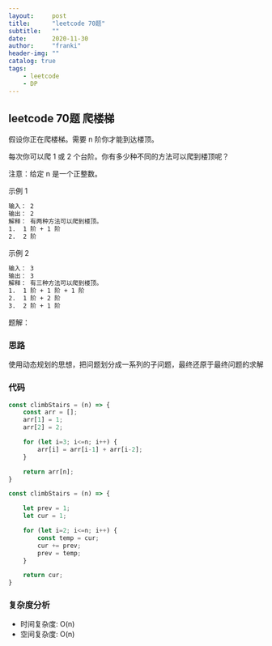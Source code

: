 ```yaml
---
layout:     post
title:      "leetcode 70题"
subtitle:   ""
date:       2020-11-30
author:     "franki"
header-img: ""
catalog: true
tags:
    - leetcode
    - DP
---
```


## leetcode 70题 爬楼梯

假设你正在爬楼梯。需要 n 阶你才能到达楼顶。

每次你可以爬 1 或 2 个台阶。你有多少种不同的方法可以爬到楼顶呢？

注意：给定 n 是一个正整数。

示例 1

```bash
输入： 2
输出： 2
解释： 有两种方法可以爬到楼顶。
1.  1 阶 + 1 阶
2.  2 阶
```

示例 2

```bash
输入： 3
输出： 3
解释： 有三种方法可以爬到楼顶。
1.  1 阶 + 1 阶 + 1 阶
2.  1 阶 + 2 阶
3.  2 阶 + 1 阶
```

题解：

### 思路

使用动态规划的思想，把问题划分成一系列的子问题，最终还原于最终问题的求解

### 代码

```js
const climbStairs = (n) => {
    const arr = [];
    arr[1] = 1;
    arr[2] = 2;

    for (let i=3; i<=n; i++) {
        arr[i] = arr[i-1] + arr[i-2];
    }

    return arr[n];
}

const climbStairs = (n) => {

    let prev = 1;
    let cur = 1;

    for (let i=2; i<=n; i++) {
        const temp = cur;
        cur += prev;
        prev = temp;
    }

    return cur;
}
```

### 复杂度分析

- 时间复杂度: O(n)
- 空间复杂度: O(n)
